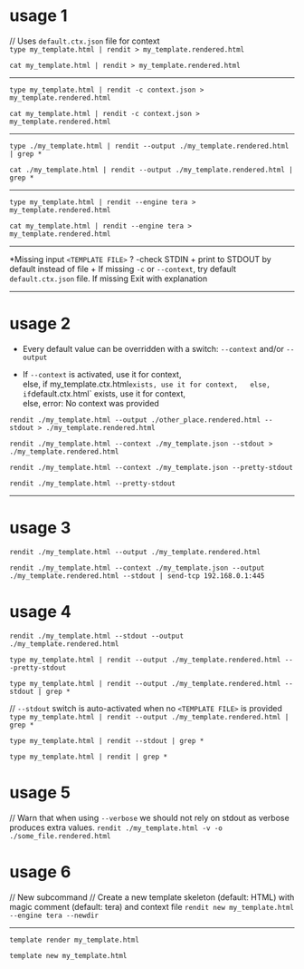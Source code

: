 
# usage 1

// Uses `default.ctx.json` file for context  
`type my_template.html | rendit > my_template.rendered.html`

`cat my_template.html | rendit > my_template.rendered.html`

---

`type my_template.html | rendit -c context.json > my_template.rendered.html`

`cat my_template.html | rendit -c context.json > my_template.rendered.html`

---

`type ./my_template.html | rendit --output ./my_template.rendered.html | grep *`

`cat ./my_template.html | rendit --output ./my_template.rendered.html | grep *`

---

`type my_template.html | rendit --engine tera > my_template.rendered.html`

`cat my_template.html | rendit --engine tera > my_template.rendered.html`

---

*Missing input `<TEMPLATE FILE>` ? -check STDIN + print to STDOUT by default instead of file + If missing `-c` or `--context`, try default `default.ctx.json` file. If missing Exit with explanation  

---

# usage 2

* Every default value can be overridden with a switch: `--context` and/or `--output`

* If `--context` is activated, use it for context,  
	else, if my_template.ctx.html` exists, use it for context,  
	else, if `default.ctx.html` exists, use it for context,  
	else, error: No context was provided  

`rendit ./my_template.html --output ./other_place.rendered.html --stdout > ./my_template.rendered.html`

`rendit ./my_template.html --context ./my_template.json --stdout > ./my_template.rendered.html`

`rendit ./my_template.html --context ./my_template.json --pretty-stdout`

`rendit ./my_template.html --pretty-stdout`

---

# usage 3

`rendit ./my_template.html --output ./my_template.rendered.html`

`rendit ./my_template.html --context ./my_template.json --output ./my_template.rendered.html --stdout | send-tcp 192.168.0.1:445`

# usage 4

`rendit ./my_template.html --stdout --output ./my_template.rendered.html`

`type my_template.html | rendit --output ./my_template.rendered.html ---pretty-stdout`

`type my_template.html | rendit --output ./my_template.rendered.html --stdout | grep *`

// `--stdout` switch is auto-activated when no `<TEMPLATE FILE>` is provided
`type my_template.html | rendit --output ./my_template.rendered.html | grep *`

`type my_template.html | rendit --stdout | grep *`

`type my_template.html | rendit | grep *`

# usage 5  

// Warn that when using `--verbose` we should not rely on stdout as verbose produces extra values.
`rendit ./my_template.html -v -o ./some_file.rendered.html`

# usage 6

// New subcommand
// Create a new template skeleton (default: HTML) with magic comment (default: tera) and context file
`rendit new my_template.html --engine tera --newdir`

---

`template render my_template.html`

`template new my_template.html`
